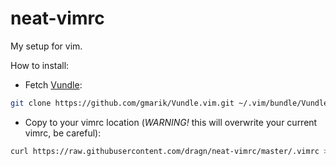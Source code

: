 neat-vimrc
==========

My setup for vim.

How to install:

- Fetch [Vundle](https://github.com/gmarik/Vundle.vim):
```bash
git clone https://github.com/gmarik/Vundle.vim.git ~/.vim/bundle/Vundle.vim
```
- Copy to your vimrc location (*WARNING!* this will overwrite your current vimrc, be careful):
```bash
curl https://raw.githubusercontent.com/dragn/neat-vimrc/master/.vimrc > ~/.vimrc
```
